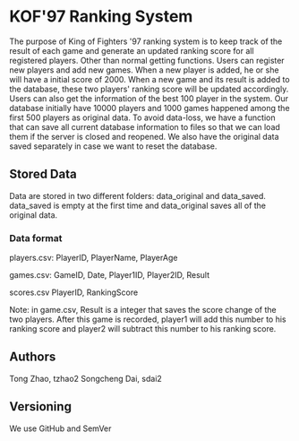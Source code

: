 # KOF'97 Ranking System

The purpose of King of Fighters '97 ranking system is to keep track of the result of each game and generate an updated ranking score for all registered players. Other than normal getting functions. Users can register new players and add new games. When a new player is added, he or she will have a initial score of 2000. When a new game and its result is added to the database, these two players' ranking score will be updated accordingly. Users can also get the information of the best 100 player in the system. Our database initially have 10000 players and 1000 games happened among the first 500 players as original data. To avoid data-loss, we have a function that can save all current database information to files so that we can load them if the server is closed and reopened. We also have the original data saved separately in case we want to reset the database.

## Stored Data

Data are stored in two different folders: data_original and data_saved. data_saved is empty at the first time and data_original saves all of the original data.

### Data format

players.csv:
PlayerID, PlayerName, PlayerAge

games.csv:
GameID, Date, Player1ID, Player2ID, Result

scores.csv
PlayerID, RankingScore

Note: in game.csv, Result is a integer that saves the score change of the two players. After this game is recorded, player1 will add this number to his ranking score and player2 will subtract this number to his ranking score.


## Authors

Tong Zhao, tzhao2
Songcheng Dai, sdai2

## Versioning

We use GitHub and SemVer